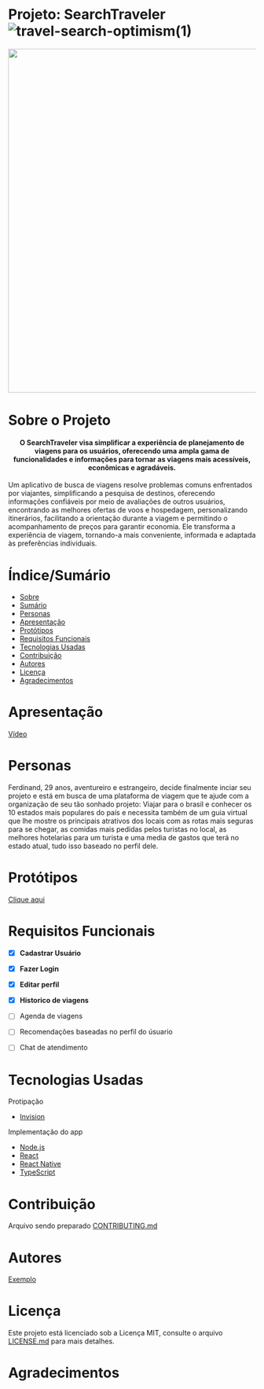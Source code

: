 # Projeto: SearchTraveler ![travel-search-optimism(1)](https://github.com/rLobatoo/Projeto_uni/assets/150205251/d57bce4e-f2ef-4d8e-a0a4-fec0f25c0cbc)



<div align="center">
<img src="![travel-search-optimism(1)](https://github.com/rLobatoo/Projeto_uni/assets/150205251/d57bce4e-f2ef-4d8e-a0a4-fec0f25c0cbc)" width="700px" />
</div>

# Sobre o Projeto
<h4 align="center"> 
O SearchTraveler visa simplificar a experiência de planejamento de viagens para os usuários, oferecendo uma ampla gama de funcionalidades e informações para tornar as viagens mais acessíveis, econômicas e agradáveis.
</h4>

Um aplicativo de busca de viagens resolve problemas comuns enfrentados por viajantes, simplificando a pesquisa de destinos, oferecendo informações confiáveis por meio de avaliações de outros usuários, encontrando as melhores ofertas de voos e hospedagem, personalizando itinerários, facilitando a orientação durante a viagem e permitindo o acompanhamento de preços para garantir economia. Ele transforma a experiência de viagem, tornando-a mais conveniente, informada e adaptada às preferências individuais.
</h4>

# Índice/Sumário

* [Sobre](#sobre-o-projeto)
* [Sumário](#índice/sumário)
* [Personas](#personas)
* [Apresentação](#apresentação)
* [Protótipos](#prototipos)
* [Requisitos Funcionais](#requisitos-funcionais)
* [Tecnologias Usadas](#tecnologias-usadas)
* [Contribuição](#contribuição)
* [Autores](#autores)
* [Licença](#licença)
* [Agradecimentos](#agradecimentos)

# Apresentação
[Vídeo](https://www.youtube.com/watch?v=dQw4w9WgXcQ&ab_channel=RickAstley) 
# Personas
Ferdinand, 29 anos, aventureiro e estrangeiro, decide finalmente inciar seu projeto e está em busca de uma plataforma de viagem que te ajude com a organização de seu tão sonhado projeto: Viajar para o brasil e conhecer os 10 estados mais populares do país e necessita também de um guia virtual que lhe mostre os principais atrativos dos locais com as rotas mais seguras para se chegar, as comidas mais pedidas pelos turistas no local, as melhores hotelarias para um turista e uma media de gastos que terá no estado atual, tudo isso baseado no perfil dele.

# Protótipos
[Clique aqui](https://jorranessilvalins899566.invisionapp.com/freehand/pUbMhzNO9)
# Requisitos Funcionais 

- [x] **Cadastrar Usuário**
- [x] **Fazer Login**
- [x] **Editar perfil**
- [x] **Historico de viagens**
- [ ] Agenda de viagens
- [ ] Recomendações baseadas no perfil do úsuario
- [ ] Chat de atendimento


# Tecnologias Usadas
Protipação
- [Invision](https://www.invisionapp.com)

Implementação do app
- [Node.js](https://nodejs.org/en/)
- [React](https://pt-br.reactjs.org/)
- [React Native](https://reactnative.dev/)
- [TypeScript](https://www.typescriptlang.org/)

# Contribuição

Arquivo sendo preparado [CONTRIBUTING.md](CONTRIBUTING.md) 
# Autores

[Exemplo](https://github.com/testing-library/react-testing-library#contributors)

# Licença

Este projeto está licenciado sob a Licença MIT,  consulte o arquivo [LICENSE.md](LICENSE.md) para mais detalhes.

# Agradecimentos


